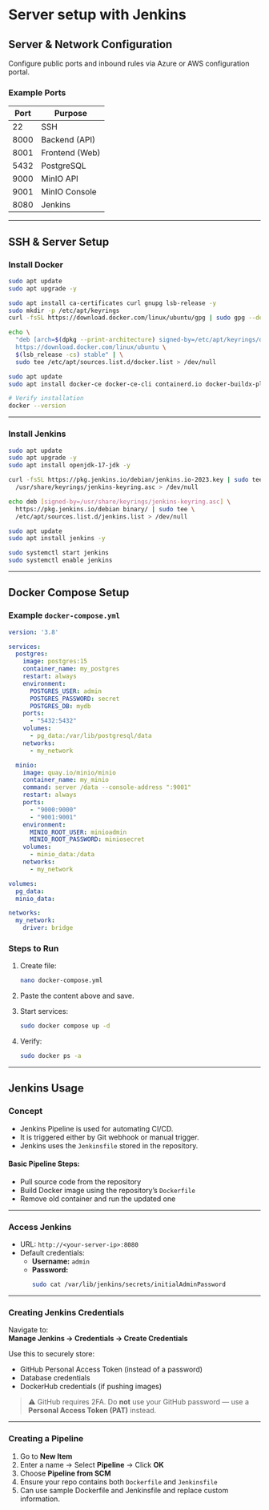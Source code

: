 
# Server setup with Jenkins

## Server & Network Configuration

Configure public ports and inbound rules via Azure or AWS configuration portal.

### Example Ports
| Port | Purpose         |
|------|------------------|
| 22   | SSH              |
| 8000 | Backend (API)    |
| 8001 | Frontend (Web)   |
| 5432 | PostgreSQL       |
| 9000 | MinIO API        |
| 9001 | MinIO Console    |
| 8080 | Jenkins          |

---

## SSH & Server Setup

### Install Docker

```bash
sudo apt update
sudo apt upgrade -y

sudo apt install ca-certificates curl gnupg lsb-release -y
sudo mkdir -p /etc/apt/keyrings
curl -fsSL https://download.docker.com/linux/ubuntu/gpg | sudo gpg --dearmor -o /etc/apt/keyrings/docker.gpg

echo \
  "deb [arch=$(dpkg --print-architecture) signed-by=/etc/apt/keyrings/docker.gpg] \
  https://download.docker.com/linux/ubuntu \
  $(lsb_release -cs) stable" | \
  sudo tee /etc/apt/sources.list.d/docker.list > /dev/null

sudo apt update
sudo apt install docker-ce docker-ce-cli containerd.io docker-buildx-plugin docker-compose-plugin -y

# Verify installation
docker --version
```

---

### Install Jenkins

```bash
sudo apt update
sudo apt upgrade -y
sudo apt install openjdk-17-jdk -y
```

```bash
curl -fsSL https://pkg.jenkins.io/debian/jenkins.io-2023.key | sudo tee \
  /usr/share/keyrings/jenkins-keyring.asc > /dev/null

echo deb [signed-by=/usr/share/keyrings/jenkins-keyring.asc] \
  https://pkg.jenkins.io/debian binary/ | sudo tee \
  /etc/apt/sources.list.d/jenkins.list > /dev/null

sudo apt update
sudo apt install jenkins -y

sudo systemctl start jenkins
sudo systemctl enable jenkins
```

---

## Docker Compose Setup

### Example `docker-compose.yml`

```yaml
version: '3.8'

services:
  postgres:
    image: postgres:15
    container_name: my_postgres
    restart: always
    environment:
      POSTGRES_USER: admin
      POSTGRES_PASSWORD: secret
      POSTGRES_DB: mydb
    ports:
      - "5432:5432"
    volumes:
      - pg_data:/var/lib/postgresql/data
    networks:
      - my_network

  minio:
    image: quay.io/minio/minio
    container_name: my_minio
    command: server /data --console-address ":9001"
    restart: always
    ports:
      - "9000:9000"
      - "9001:9001"
    environment:
      MINIO_ROOT_USER: minioadmin
      MINIO_ROOT_PASSWORD: miniosecret
    volumes:
      - minio_data:/data
    networks:
      - my_network

volumes:
  pg_data:
  minio_data:

networks:
  my_network:
    driver: bridge
```

### Steps to Run

1. Create file:
   ```bash
   nano docker-compose.yml
   ```

2. Paste the content above and save.

3. Start services:
   ```bash
   sudo docker compose up -d
   ```

4. Verify:
   ```bash
   sudo docker ps -a
   ```

---

## Jenkins Usage

### Concept

- Jenkins Pipeline is used for automating CI/CD.
- It is triggered either by Git webhook or manual trigger.
- Jenkins uses the `Jenkinsfile` stored in the repository.

#### Basic Pipeline Steps:
- Pull source code from the repository
- Build Docker image using the repository’s `Dockerfile`
- Remove old container and run the updated one

---

### Access Jenkins

- URL: `http://<your-server-ip>:8080`
- Default credentials:
  - **Username:** `admin`
  - **Password:** 
    ```bash
    sudo cat /var/lib/jenkins/secrets/initialAdminPassword
    ```

---

### Creating Jenkins Credentials

Navigate to:  
**Manage Jenkins → Credentials → Create Credentials**

Use this to securely store:
- GitHub Personal Access Token (instead of a password)
- Database credentials
- DockerHub credentials (if pushing images)

> ⚠️ GitHub requires 2FA. Do **not** use your GitHub password — use a **Personal Access Token (PAT)** instead.

---

### Creating a Pipeline

1. Go to **New Item**
2. Enter a name → Select **Pipeline** → Click **OK**
3. Choose **Pipeline from SCM**
4. Ensure your repo contains both `Dockerfile` and `Jenkinsfile`
5. Can use sample Dockerfile and Jenkinsfile and replace custom information.
